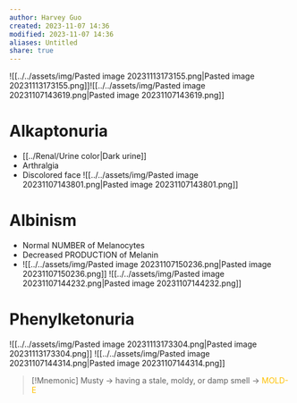 ```yaml
---
author: Harvey Guo
created: 2023-11-07 14:36
modified: 2023-11-07 14:36
aliases: Untitled
share: true
---
```



![[../../assets/img/Pasted image 20231113173155.png|Pasted image 20231113173155.png]]![[../../assets/img/Pasted image 20231107143619.png|Pasted image 20231107143619.png]]
# Alkaptonuria
- [[../Renal/Urine color|Dark urine]]
- Arthralgia
- Discolored face
![[../../assets/img/Pasted image 20231107143801.png|Pasted image 20231107143801.png]]
# Albinism
- Normal NUMBER of Melanocytes
- Decreased PRODUCTION of Melanin
- ![[../../assets/img/Pasted image 20231107150236.png|Pasted image 20231107150236.png]]
![[../../assets/img/Pasted image 20231107144232.png|Pasted image 20231107144232.png]]
# Phenylketonuria
![[../../assets/img/Pasted image 20231113173304.png|Pasted image 20231113173304.png]]
![[../../assets/img/Pasted image 20231107144314.png|Pasted image 20231107144314.png]]
>[!Mnemonic] 
>Musty -> having a stale, moldy, or damp smell -> <font color="#ffc000">MOLD-E</font>